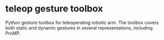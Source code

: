 # teleop gesture toolbox
Python gesture toolbox for teleoperating robotic arm. The toolbox covers both static and dynamic gestures in several representations, including ProMP.
